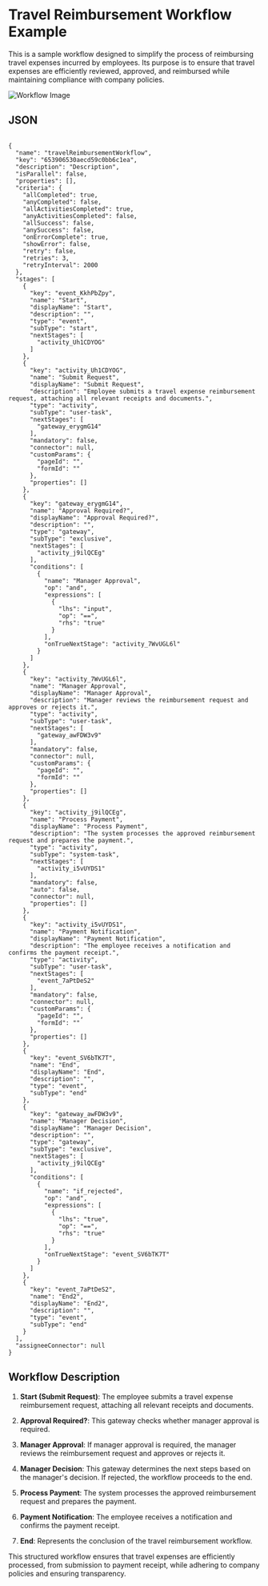 # Travel Reimbursement Workflow Example

This is a sample workflow designed to simplify the process of reimbursing travel expenses incurred by employees. Its purpose is to ensure that travel expenses are efficiently reviewed, approved, and reimbursed while maintaining compliance with company policies.

![Workflow Image](workflow_image.png)

## JSON 

```

{
  "name": "travelReimbursementWorkflow",
  "key": "653906530aecd59c0bb6c1ea",
  "description": "Description",
  "isParallel": false,
  "properties": [],
  "criteria": {
    "allCompleted": true,
    "anyCompleted": false,
    "allActivitiesCompleted": true,
    "anyActivitiesCompleted": false,
    "allSuccess": false,
    "anySuccess": false,
    "onErrorComplete": true,
    "showError": false,
    "retry": false,
    "retries": 3,
    "retryInterval": 2000
  },
  "stages": [
    {
      "key": "event_KkhPbZpy",
      "name": "Start",
      "displayName": "Start",
      "description": "",
      "type": "event",
      "subType": "start",
      "nextStages": [
        "activity_Uh1CDYOG"
      ]
    },
    {
      "key": "activity_Uh1CDYOG",
      "name": "Submit Request",
      "displayName": "Submit Request",
      "description": "Employee submits a travel expense reimbursement request, attaching all relevant receipts and documents.",
      "type": "activity",
      "subType": "user-task",
      "nextStages": [
        "gateway_erygmG14"
      ],
      "mandatory": false,
      "connector": null,
      "customParams": {
        "pageId": "",
        "formId": ""
      },
      "properties": []
    },
    {
      "key": "gateway_erygmG14",
      "name": "Approval Required?",
      "displayName": "Approval Required?",
      "description": "",
      "type": "gateway",
      "subType": "exclusive",
      "nextStages": [
        "activity_j9ilQCEg"
      ],
      "conditions": [
        {
          "name": "Manager Approval",
          "op": "and",
          "expressions": [
            {
              "lhs": "input",
              "op": "==",
              "rhs": "true"
            }
          ],
          "onTrueNextStage": "activity_7WvUGL6l"
        }
      ]
    },
    {
      "key": "activity_7WvUGL6l",
      "name": "Manager Approval",
      "displayName": "Manager Approval",
      "description": "Manager reviews the reimbursement request and approves or rejects it.",
      "type": "activity",
      "subType": "user-task",
      "nextStages": [
        "gateway_awFDW3v9"
      ],
      "mandatory": false,
      "connector": null,
      "customParams": {
        "pageId": "",
        "formId": ""
      },
      "properties": []
    },
    {
      "key": "activity_j9ilQCEg",
      "name": "Process Payment",
      "displayName": "Process Payment",
      "description": "The system processes the approved reimbursement request and prepares the payment.",
      "type": "activity",
      "subType": "system-task",
      "nextStages": [
        "activity_i5vUYDS1"
      ],
      "mandatory": false,
      "auto": false,
      "connector": null,
      "properties": []
    },
    {
      "key": "activity_i5vUYDS1",
      "name": "Payment Notification",
      "displayName": "Payment Notification",
      "description": "The employee receives a notification and confirms the payment receipt.",
      "type": "activity",
      "subType": "user-task",
      "nextStages": [
        "event_7aPtDeS2"
      ],
      "mandatory": false,
      "connector": null,
      "customParams": {
        "pageId": "",
        "formId": ""
      },
      "properties": []
    },
    {
      "key": "event_SV6bTK7T",
      "name": "End",
      "displayName": "End",
      "description": "",
      "type": "event",
      "subType": "end"
    },
    {
      "key": "gateway_awFDW3v9",
      "name": "Manager Decision",
      "displayName": "Manager Decision",
      "description": "",
      "type": "gateway",
      "subType": "exclusive",
      "nextStages": [
        "activity_j9ilQCEg"
      ],
      "conditions": [
        {
          "name": "if_rejected",
          "op": "and",
          "expressions": [
            {
              "lhs": "true",
              "op": "==",
              "rhs": "true"
            }
          ],
          "onTrueNextStage": "event_SV6bTK7T"
        }
      ]
    },
    {
      "key": "event_7aPtDeS2",
      "name": "End2",
      "displayName": "End2",
      "description": "",
      "type": "event",
      "subType": "end"
    }
  ],
  "assigneeConnector": null
}

```


## Workflow Description

1. **Start (Submit Request)**: The employee submits a travel expense reimbursement request, attaching all relevant receipts and documents.

2. **Approval Required?**: This gateway checks whether manager approval is required.

3. **Manager Approval**: If manager approval is required, the manager reviews the reimbursement request and approves or rejects it.

4. **Manager Decision**: This gateway determines the next steps based on the manager's decision. If rejected, the workflow proceeds to the end.

5. **Process Payment**: The system processes the approved reimbursement request and prepares the payment.

6. **Payment Notification**: The employee receives a notification and confirms the payment receipt.

7. **End**: Represents the conclusion of the travel reimbursement workflow.

This structured workflow ensures that travel expenses are efficiently processed, from submission to payment receipt, while adhering to company policies and ensuring transparency.